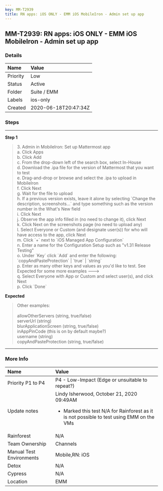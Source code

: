```yaml
---
key: MM-T2939
title: RN apps: iOS ONLY - EMM iOS MobileIron - Admin set up app
---
```


## MM-T2939: RN apps: iOS ONLY - EMM iOS MobileIron - Admin set up app

### Details

| Name     | Value                |
| :------- | :------------------- |
| Priority | Low                  |
| Status   | Active               |
| Folder   | Suite / EMM          |
| Labels   | ios-only             |
| Created  | 2020-06-18T20:47:34Z |

### Steps

<hr/>

**Step 1**

> <article>3. Admin in MobileIron: Set up Mattermost app<br>a. Click Apps<br>b. Click Add<br>c. From the drop-down left of the search box, select In-House<br>d. Download the .ipa file for the version of Mattermost that you want to test<br>e. Drag-and-drop or browse and select the .ipa to upload in MobileIron<br>f. Click Next<br>g. Wait for the file to upload<br>h. If a previous version exists, leave it alone by selecting `Change the description, screenshots...` and type something such as the version number in the What's New field<br>i. Click Next<br>j. Observe the app info filled in (no need to change it), click Next<br>k. Click Next on the screenshots page (no need to upload any)<br>l. Select Everyone or Custom (and designate user(s)) for who will have access to the app, click Next<br>m. Click `+` next to `iOS Managed App Configuration`<br>n. Enter a name for the Configuration Setup such as "v1.31 Release Testing"<br>o. Under `Key` click `Add` and enter the following: `copyAndPasteProtection` | `true` | `string`<br>p. Enter as many other keys and values as you'd like to test. See Expected for some more examples ---&gt;<br>q. Select Everyone with App or Custom and select user(s), and click Next<br>p. Click `Done`</article>

**Expected**

> <article>Other examples:<br><br>allowOtherServers (string, true/false)<br>serverUrl (string)<br>blurApplicationScreen (string, true/false)<br>inAppPinCode (this is on by default maybe?)<br>username (string)<br>copyAndPasteProtection (string, true/false)</article>

<hr/>

### More Info

| Name                     | Value                                                                                                                                             |
| :----------------------- | :------------------------------------------------------------------------------------------------------------------------------------------------ |
| Priority P1 to P4        | P4 - Low-Impact (Edge or unsuitable to repeat?)                                                                                                   |
| Update notes             | Lindy Isherwood, October 21, 2020 09:49AM<ul><li>Marked this test N/A for Rainforest as it is not possible to test using EMM on the VMs</li></ul> |
| Rainforest               | N/A                                                                                                                                               |
| Team Ownership           | Channels                                                                                                                                          |
| Manual Test Environments | Mobile,RN: iOS                                                                                                                                    |
| Detox                    | N/A                                                                                                                                               |
| Cypress                  | N/A                                                                                                                                               |
| Location                 | EMM                                                                                                                                               |
